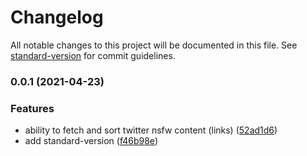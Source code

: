 # Changelog

All notable changes to this project will be documented in this file. See [standard-version](https://github.com/conventional-changelog/standard-version) for commit guidelines.

### 0.0.1 (2021-04-23)


### Features

* ability to fetch and sort twitter nsfw content (links) ([52ad1d6](https://github.com/suvam0451/jack-the-ripper/commit/52ad1d663941653bc13bff2ece9eda17112da0c7))
* add standard-version ([f46b98e](https://github.com/suvam0451/jack-the-ripper/commit/f46b98e8301d21e1e51c4042507843a5461763ec))
